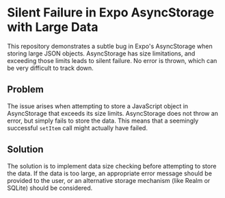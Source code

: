 # Silent Failure in Expo AsyncStorage with Large Data

This repository demonstrates a subtle bug in Expo's AsyncStorage when storing large JSON objects.  AsyncStorage has size limitations, and exceeding those limits leads to silent failure. No error is thrown, which can be very difficult to track down.

## Problem

The issue arises when attempting to store a JavaScript object in AsyncStorage that exceeds its size limits. AsyncStorage does not throw an error, but simply fails to store the data.  This means that a seemingly successful `setItem` call might actually have failed.

## Solution

The solution is to implement data size checking before attempting to store the data. If the data is too large, an appropriate error message should be provided to the user, or an alternative storage mechanism (like Realm or SQLite) should be considered.